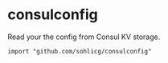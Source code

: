 # consulconfig

Read your the config from Consul KV storage.

```
import "github.com/sohlicg/consulconfig"
```